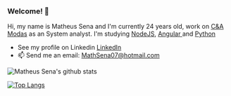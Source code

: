 ### Welcome! 👋

Hi, my name is Matheus Sena and I'm currently 24 years old, work on <a href="https://www.linkedin.com/company/c&a_brasil/mycompany/">C&A Modas</a> as an System analyst.
I'm studying <a href="https://nodejs.org/en/">NodeJS</a>, <a href="https://angular.io/"> Angular </a> and <a href="https://www.python.org/">Python</a>

- See my profile on Linkedin
[LinkedIn](www.linkedin.com/in/mathsena07)
- 📫 Send me an email: <a href="mailto:MathSena07@hotmail.com">MathSena07@hotmail.com</a>

![Matheus Sena's github stats](https://github-readme-stats.vercel.app/api?username=MathSena&show_icons=true&theme=cobalt)

[![Top Langs](https://github-readme-stats.vercel.app/api/top-langs/?username=MathSena&layout=compact)](https://github.com/anuraghazra/github-readme-stats)


<!--
**MathSena/MathSena** is a ✨ _special_ ✨ repository because its `README.md` (this file) appears on your GitHub profile.
